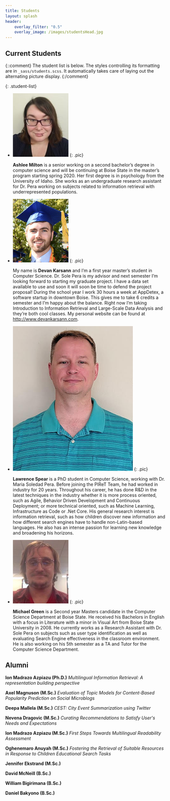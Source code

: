 ```yaml
---
title: Students
layout: splash
header:
    overlay_filter: "0.5"
    overlay_image: /images/studentsHead.jpg
---
```



## Current Students

{::comment}
The student list is below.  The styles controlling its formatting are in `_sass/students.scss`. It
automatically takes care of laying out the alternating picture display.
{:/comment}

{: .student-list}

-   ![Ashlee Milton](../images/Ashlee_pic.jpg)
    {: .pic}

    **Ashlee Milton** is a senior working on a second bachelor’s degree in computer science and will be continuing at Boise State in the master’s program starting spring 2020. Her first degree is in psychology from the University of Idaho. She works as an undergraduate research assistant for Dr. Pera working on subjects related to information retrieval with underrepresented populations.



-   ![Devan Karsann](../images/Devan_pic.png)
    {: .pic}

    My name is **Devan Karsann** and I’m a first year master’s student in Computer Science. Dr. Sole Pera is my advisor and next semester I’m looking forward to starting my graduate project. I have a data set available to use and soon it will soon be time to defend the project proposal! During the school year I work 30 hours a week at AppDetex, a software startup in downtown Boise. This gives me to take 6 credits a semester and I’m happy about the balance. Right now I’m taking Introduction to Information Retrieval and Large-Scale Data Analysis and they’re both cool classes. My personal website can be found at <http://www.devankarsann.com>.


-   ![Lawrence Spear](../images/Lawrence_pic.jpg)
    {: .pic}

    **Lawrence Spear** is a PhD student in Computer Science, working with Dr. Maria Soledad Pera. Before joining the PIReT Team, he had worked in industry for 20 years. Throughout his career, he has done R&D in the latest techniques in the industry whether it is more process oriented, such as Agile, Behavior Driven Development and Continuous Deployment; or more technical oriented, such as Machine Learning, Infrastructure as Code or .Net Core. His general research interest is information retrieval, such as how children discover new information and how different search engines have to handle non-Latin-based languages. He also has an intense passion for learning new knowledge and broadening his horizons.

-   ![Michael Green](../images/MichaelG_pic.jpg)
    {: .pic}

    **Michael Green** is a Second year Masters candidate in the Computer Science Department at Boise State. He received his Bachelors in English with a focus in Literature with a minor in Visual Art from Boise State University in 2008. He currently works as a Research Assistant with Dr. Sole Pera on subjects such as user type identification as well as evaluating Search Engine effectiveness in the classroom environment. He is also working on his 5th semester as a TA and Tutor for the Computer Science Department.


## Alumni

**Ion Madrazo Azpiazu (Ph.D.)**  *Multilingual Information Retrieval: A representation building perspective*

**Axel Magnuson (M.Sc.)**   *Evaluation of Topic Models for Content-Based Popularity Prediction on Social Microblogs*

**Deepa Mallela (M.Sc.)**   *CEST: City Event Summarization using Twitter*

**Nevena Dragovic (M.Sc.)**   *Curating Recommendations to Satisfy User's Needs and Expectations*

**Ion Madrazo Azpiazu (M.Sc.)**   *First Steps Towards Multilingual Readability Assessment*

**Oghenemaro Anuyah (M.Sc.)**   *Fostering the Retrieval of Suitable Resources in Response to Children Educational Search Tasks*

**Jennifer Ekstrand (M.Sc.)**

**David McNeill (B.Sc.)**

**William Bigirimana (B.Sc.)**

**Daniel Bakyono (B.Sc.)**

